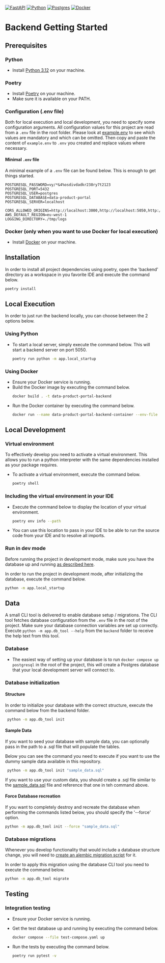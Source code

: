 [![FastAPI][FastAPI]][FastAPI-url]
[![Python][Python]][Python-url]
[![Postgres][Postgres]][Postgres-url]
[![Docker][Docker]][Docker-url]


# Backend Getting Started

## Prerequisites

### Python
- Install [Python 3.12](https://www.python.org/downloads) on your machine.

### Poetry
- Install [Poetry](https://python-poetry.org/docs/#installation) on your machine.
- Make sure it is available on your PATH.

### Configuration (.env file)

Both for local execution and local development, you need to specify some configuration arguments.
All configuration values for this project are read from a `.env` file in the root folder.
Please look at [example.env](../example.env) to see which values are mandatory and which can be omitted.
Then copy and paste the content of `example.env` to `.env` you created and replace values where necessary.

#### Minimal `.env` file
A minimal example of a `.env` file can be found below. This is enough to get things started.
```
POSTGRESQL_PASSWORD=vy/*&4%osdivdadkr238ry7t2123
POSTGRESQL_PORT=5432
POSTGRESQL_USER=postgres
POSTGRESQL_DATABASE=data-product-portal
POSTGRESQL_SERVER=localhost

CORS_ALLOWED_ORIGINS=http://localhost:3000,http://localhost:5050,http://localhost:8080
AWS_DEFAULT_REGION=eu-west-1
LOGGING_DIRECTORY=./tmp/logs
```

### Docker (only when you want to use Docker for local execution)
- Install [Docker](https://docs.docker.com/get-docker/) on your machine.

## Installation

In order to install all project dependencies using poetry, open the 'backend' directory as a workspace in you favorite IDE and execute the command below.
  ```sh
  poetry install
  ```

## Local Execution

In order to just run the backend locally, you can choose between the 2 options below.

### Using Python

- To start a local server, simply execute the command below. This will start a backend server on port 5050.
  ```sh
  poetry run python -m app.local_startup
  ```

### Using Docker
- Ensure your Docker service is running.
- Build the Docker image by executing the command below.
  ```sh
  docker build . -t data-product-portal-backend
  ```
- Run the Docker container by executing the command below.
  ```sh
  docker run --name data-product-portal-backend-container --env-file ../.env -p 3000:8080  data-product-portal-backend
  ```

## Local Development

### Virtual environment
To effectively develop you need to activate a virtual environment. This allows you to run a python interpreter with the same dependencies installed as your package requires.
- To activate a virtual environment, execute the command below.
  ```sh
  poetry shell
  ```

### Including the virtual environment in your IDE
- Execute the command below to display the location of your virtual environment.
  ```sh
  poetry env info --path
  ```
- You can use this location to pass in your IDE to be able to run the source code from your IDE and to resolve all imports.


### Run in dev mode

Before running the project in development mode, make sure you have the database up and
running [as described here](#Database-initialization).

In order to run the project in development mode, after initializing the database, execute the command below.
  ```sh
  python -m app.local_startup
  ```

## Data
A small CLI tool is delivered to enable database setup / migrations.
The CLI tool fetches database configuration from the `.env` file in the root of the project. Make sure your database connection variables are set
up correctly.
Execute `python -m app.db_tool --help` from the `backend` folder to receive the help text from this tool.

### Database
- The easiest way of setting up your database is to run `docker compose up postgresql` in the root of the project, this will create a Postgres database that your local development server will connect to.

### Database initialization
#### Structure
In order to initialize your database with the correct structure, execute the command below from the backend folder.
 ```sh
  python -m app.db_tool init
  ```

#### Sample Data
If you want to seed your database with sample data, you can optionally pass in the path to a .sql file that will populate the tables.

Below you can see the command you need to execute if you want to use the dummy sample data available in this repository.
 ```sh
  python -m app.db_tool init "sample_data.sql"
  ```
If you want to use your custom data, you should create a .sql file similar to the [sample_data.sql](sample_data.sql) file and reference that one in teh command above.

#### Force Database recreation
If you want to completely destroy and recreate the database when performing the commands listed below, you should specify the '--force' option.
  ```sh
  python -m app.db_tool init --force "sample_data.sql"
  ```

### Database migrations
Whenever you develop functionality that would include a database structure change, you will need to [create an alembic migration script](https://alembic.sqlalchemy.org/en/latest/tutorial.html#create-a-migration-script) for it.

In order to apply this migration using the database CLI tool you need to execute the command below.
  ```sh
  python -m app.db_tool migrate
  ```

## Testing
### Integration testing
- Ensure your Docker service is running.
- Get the test database up and running by executing the command below.

  ```sh
  docker compose --file test-compose.yaml up
  ```

- Run the tests by executing the command below.

  ```sh
  poetry run pytest -v
  ```

<!-- MARKDOWN LINKS & IMAGES -->
<!-- https://www.markdownguide.org/basic-syntax/#reference-style-links -->

[FastAPI]: https://img.shields.io/badge/FastAPI-005571?style=for-the-badge&logo=fastapi

[FastAPI-url]: https://fastapi.tiangolo.com

[Docker]: https://img.shields.io/badge/docker-%230db7ed.svg?style=for-the-badge&logo=docker&logoColor=white

[Docker-url]: https://www.docker.com

[Postgres]:https://img.shields.io/badge/postgres-%23316192.svg?style=for-the-badge&logo=postgresql&logoColor=white

[Postgres-url]:https://www.postgresql.org

[Python]:https://img.shields.io/badge/python-3670A0?style=for-the-badge&logo=python&logoColor=ffdd54

[Python-url]:https://www.python.org
